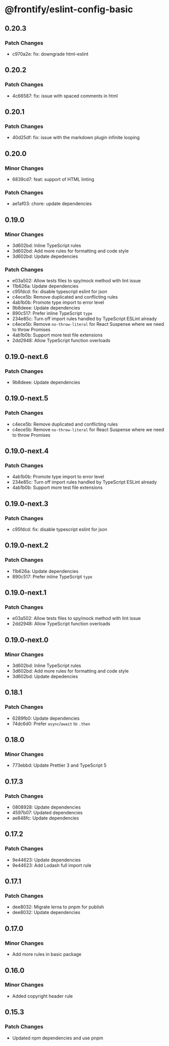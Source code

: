 # @frontify/eslint-config-basic

## 0.20.3

### Patch Changes

- c970a2e: fix: downgrade html-eslint

## 0.20.2

### Patch Changes

- 4c66587: fix: issue with spaced comments in html

## 0.20.1

### Patch Changes

- 40d25df: fix: issue with the markdown plugin infinite looping

## 0.20.0

### Minor Changes

- 6839cd7: feat: support of HTML linting

### Patch Changes

- ae1af03: chore: update dependencies

## 0.19.0

### Minor Changes

- 3d602bd: Inline TypeScript rules
- 3d602bd: Add more rules for formatting and code style
- 3d602bd: Update depedencies

### Patch Changes

- e03a502: Allow tests files to spy/mock method with lint issue
- 11b626a: Update dependencies
- c95fdcd: fix: disable typescript eslint for json
- c4ece5b: Remove duplicated and conflicting rules
- 4ab1b0b: Promote type import to error level
- 9b8deee: Update dependencies
- 890c517: Prefer inline TypeScript `type`
- 234e85c: Turn off import rules handled by TypeScript ESLint already
- c4ece5b: Remove `no-throw-literal` for React Suspense where we need to throw Promises
- 4ab1b0b: Support more test file extensions
- 2dd2948: Allow TypeScript function overloads

## 0.19.0-next.6

### Patch Changes

- 9b8deee: Update dependencies

## 0.19.0-next.5

### Patch Changes

- c4ece5b: Remove duplicated and conflicting rules
- c4ece5b: Remove `no-throw-literal` for React Suspense where we need to throw Promises

## 0.19.0-next.4

### Patch Changes

- 4ab1b0b: Promote type import to error level
- 234e85c: Turn off import rules handled by TypeScript ESLint already
- 4ab1b0b: Support more test file extensions

## 0.19.0-next.3

### Patch Changes

- c95fdcd: fix: disable typescript eslint for json

## 0.19.0-next.2

### Patch Changes

- 11b626a: Update dependencies
- 890c517: Prefer inline TypeScript `type`

## 0.19.0-next.1

### Patch Changes

- e03a502: Allow tests files to spy/mock method with lint issue
- 2dd2948: Allow TypeScript function overloads

## 0.19.0-next.0

### Minor Changes

- 3d602bd: Inline TypeScript rules
- 3d602bd: Add more rules for formatting and code style
- 3d602bd: Update depedencies

## 0.18.1

### Patch Changes

- 6289fb0: Update dependencies
- 74dc6d0: Prefer `async`/`await` to `.then`

## 0.18.0

### Minor Changes

- 773ebbd: Update Prettier 3 and TypeScript 5

## 0.17.3

### Patch Changes

- 0808928: Update dependencies
- 4597b07: Updated dependencies
- ae848fc: Update dependencies

## 0.17.2

### Patch Changes

- 9e44623: Update dependencies
- 9e44623: Add Lodash full import rule

## 0.17.1

### Patch Changes

- dee8032: Migrate lerna to pnpm for publish
- dee8032: Update dependencies

## 0.17.0

### Minor Changes

- Add more rules in basic package

## 0.16.0

### Minor Changes

- Added copyright header rule

## 0.15.3

### Patch Changes

- Updated npm dependencies and use pnpm
